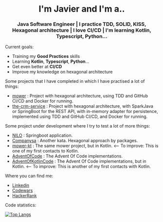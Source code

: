 <h1 align="center"> I'm Javier and I'm a.. </h1>
<h3 align="center"> Java Software Engineer | I practice TDD, SOLID, KISS, Hexagonal architecture | I love CI/CD | I'm learning Kotlin, Typescript, Python... </h3>


Current goals:
- Training my <b>Good Practices</b> skills
- Learning <b>Kotlin</b>, <b>Typescript</b>, <b>Python</b>...
- Get even better at <b>CI/CD</b>
- Improve my knowledge on hexagonal architecture


Some projects that I have completed in which I have practised a lot of things:
- [mower](https://github.com/javintx/mower) : Project with hexagonal architecture, using TDD and GitHub CI/CD and Docker for running.
- [the-crm-service](https://github.com/javintx/the-crm-service) : Project with hexagonal architecture, with SparkJava or SpringBoot for the REST API, with in-memory adapter for persistence, implemented using TDD and GitHub CI/CD, and Docker for running.

Some project under development where I try to test a lot of more things:
- [NILO](https://github.com/javintx/nilo) : Springboot application.
- [Companysa](https://github.com/javintx/companysa) : Another kata. Hexagonal approach by packages.
- [mower-kt](https://github.com/javintx/mower-kt) : The same mower project, but in Kotlin. <-- To improve: This is one of my first contacts to Kotlin.
- [AdventOfCode](https://github.com/javintx/AdventOfCode) : The Advent Of Code implementations.
- [AdventOfKotlinCode](https://github.com/javintx/AdventOfKotlinCode) : The Advent Of Code implementations, but in Kotlin. <-- To improve: This is another of my first contacts with Kotlin.


Where you can find me:
- <a href="https://www.linkedin.com/in/javier-garcia-pans"> Linkedin </a>
- <a href="https://www.codewars.com/users/javintx"> Codewars </a>
- <a href="https://www.hackerrank.com/javintx"> HackerRank </a>


Code statistics:

[![Top Langs](https://github-readme-stats.vercel.app/api/top-langs/?username=javintx&theme=cobalt&layout=compact)](https://github.com/anuraghazra/github-readme-stats)
